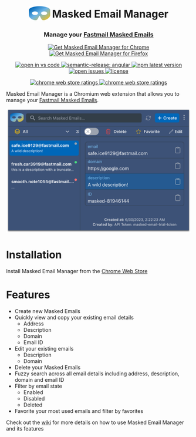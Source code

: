 <h1 align="center">
<sub>
<img src="logo.png" height="38" width="58">
</sub>
Masked Email Manager
</h1>
<h3 align="center">
Manage your 
<a href="https://www.fastmail.help/hc/en-us/articles/4406536368911-Masked-Email">Fastmail Masked Emails</a>
</h3>
<p align="center">
    <a href="https://chrome.google.com/webstore/detail/masked-email-manager/bckfnibflpdgifdfkfoooidpblaembga">
        <img src="https://user-images.githubusercontent.com/585534/107280622-91a8ea80-6a26-11eb-8d07-77c548b28665.png" alt="Get Masked Email Manager for Chrome">
    </a>
<a href="https://addons.mozilla.org/en-US/firefox/addon/masked-email-manager/"><img src="https://user-images.githubusercontent.com/585534/107280546-7b9b2a00-6a26-11eb-8f9f-f95932f4bfec.png" alt="Get Masked Email Manager for Firefox"></a>
</p>
<p align="center">
  <a href="https://open.vscode.dev/ajyey/masked-email-manager">
    <img alt="open in vs code" src="https://img.shields.io/static/v1?logo=visualstudiocode&label=&message=Open%20in%20Visual%20Studio%20Code&labelColor=2c2c32&color=007acc&logoColor=007acc">
  </a>
  <a href="https://github.com/semantic-release/semantic-release/tree/master">
    <img alt="semantic-release: angular" src="https://img.shields.io/badge/semantic--release-angular-e10079?logo=semantic-release">
  </a>
  <a href="https://github.com/ajyey/masked-email-manager">
    <img alt="npm latest version" src="https://img.shields.io/github/package-json/v/ajyey/masked-email-manager">
  </a>
  <a href="https://github.com/ajyey/fastmail-masked-email/issues?q=is%3Aopen+is%3Aissue">
    <img alt="open issues" src="https://img.shields.io/github/issues-raw/ajyey/fastmail-masked-email">
  </a>
  <a href="https://github.com/ajyey/fastmail-masked-email/blob/master/LICENSE">
    <img alt="license" src="https://img.shields.io/github/license/ajyey/fastmail-masked-email">
  </a>
</p>
<p align="center">
  <a href="https://open.vscode.dev/ajyey/masked-email-manager">
    <img alt="chrome web store ratings" src="https://img.shields.io/chrome-web-store/v/bckfnibflpdgifdfkfoooidpblaembga">
  </a>
  <a href="https://chrome.google.com/webstore/detail/masked-email-manager/bckfnibflpdgifdfkfoooidpblaembga">
    <img alt="chrome web store ratings" src="https://img.shields.io/chrome-web-store/rating-count/bckfnibflpdgifdfkfoooidpblaembga">
  </a>
</p>


Masked Email Manager is a Chromium web extension that allows you to manage your [Fastmail Masked Emails](https://www.fastmail.help/hc/en-us/articles/4406536368911-Masked-Email).

![](docs/images/readme-screenshot.png)

# Installation
Install Masked Email Manager from the 
[Chrome Web Store](https://chrome.google.com/webstore/detail/masked-email-manager/bckfnibflpdgifdfkfoooidpblaembga)

# Features
- Create new Masked Emails
- Quickly view and copy your existing email details
  - Address
  - Description
  - Domain
  - Email ID
- Edit your existing emails
  - Description
  - Domain
- Delete your Masked Emails
- Fuzzy search across all email details including address, description, domain and email ID
- Filter by email state
  - Enabled
  - Disabled
  - Deleted
- Favorite your most used emails and filter by favorites


Check out the [wiki](https://github.com/ajyey/masked-email-manager/wiki) for more details on how to use Masked Email Manager and its features
